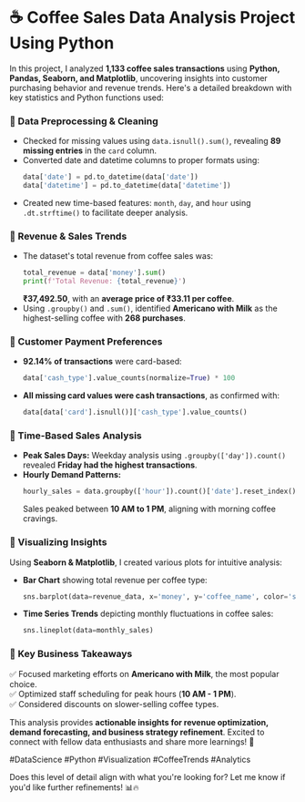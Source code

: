 # ☕ Coffee Sales Data Analysis Project Using Python

In this project, I analyzed **1,133 coffee sales transactions** using **Python, Pandas, Seaborn, and Matplotlib**, uncovering insights into customer purchasing behavior and revenue trends. Here's a detailed breakdown with key statistics and Python functions used:  

### **🔹 Data Preprocessing & Cleaning**  
- Checked for missing values using `data.isnull().sum()`, revealing **89 missing entries** in the `card` column.  
- Converted date and datetime columns to proper formats using:  
  ```python
  data['date'] = pd.to_datetime(data['date'])
  data['datetime'] = pd.to_datetime(data['datetime'])
  ```
- Created new time-based features: `month`, `day`, and `hour` using `.dt.strftime()` to facilitate deeper analysis.  

### **🔹 Revenue & Sales Trends**  
- The dataset's total revenue from coffee sales was:  
  ```python
  total_revenue = data['money'].sum()
  print(f'Total Revenue: {total_revenue}')
  ```
  **₹37,492.50**, with an **average price of ₹33.11 per coffee**.  
- Using `.groupby()` and `.sum()`, identified **Americano with Milk** as the highest-selling coffee with **268 purchases**.  

### **🔹 Customer Payment Preferences**  
- **92.14% of transactions** were card-based:  
  ```python
  data['cash_type'].value_counts(normalize=True) * 100
  ```
- **All missing card values were cash transactions**, as confirmed with:  
  ```python
  data[data['card'].isnull()]['cash_type'].value_counts()
  ```

### **🔹 Time-Based Sales Analysis**  
- **Peak Sales Days:** Weekday analysis using `.groupby(['day']).count()` revealed **Friday had the highest transactions**.  
- **Hourly Demand Patterns:**  
  ```python
  hourly_sales = data.groupby(['hour']).count()['date'].reset_index().rename(columns={'date':'count'})
  ```
  Sales peaked between **10 AM to 1 PM**, aligning with morning coffee cravings.  

### **🔹 Visualizing Insights**  
Using **Seaborn & Matplotlib**, I created various plots for intuitive analysis:  
- **Bar Chart** showing total revenue per coffee type:  
  ```python
  sns.barplot(data=revenue_data, x='money', y='coffee_name', color='steelblue')
  ```
- **Time Series Trends** depicting monthly fluctuations in coffee sales:  
  ```python
  sns.lineplot(data=monthly_sales)
  ```

### **🔹 Key Business Takeaways**  
✅ Focused marketing efforts on **Americano with Milk**, the most popular choice.  
✅ Optimized staff scheduling for peak hours (**10 AM - 1 PM**).  
✅ Considered discounts on slower-selling coffee types.  

This analysis provides **actionable insights for revenue optimization, demand forecasting, and business strategy refinement**. Excited to connect with fellow data enthusiasts and share more learnings! 🚀  

#DataScience #Python #Visualization #CoffeeTrends #Analytics  

Does this level of detail align with what you're looking for? Let me know if you'd like further refinements! 📊🔥  
